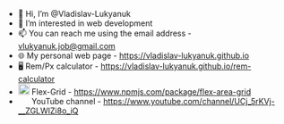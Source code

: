 - 👋 Hi, I’m @Vladislav-Lukyanuk
- 👀 I’m interested in web development
- 📫 You can reach me using the email address - vlukyanuk.job@gmail.com
- 🌐 My personal web page - https://vladislav-lukyanuk.github.io
- 🖥 Rem/Px calculator - https://vladislav-lukyanuk.github.io/rem-calculator
- <img src="https://cdn.iconscout.com/icon/free/png-256/npm-2-569450.png" width="20" height="20"> Flex-Grid - https://www.npmjs.com/package/flex-area-grid
- <img src="https://upload.wikimedia.org/wikipedia/commons/thumb/0/09/YouTube_full-color_icon_%282017%29.svg/1280px-YouTube_full-color_icon_%282017%29.svg.png" width="20" height="12"> YouTube channel - https://www.youtube.com/channel/UCj_5rKVj-__ZGLWIZi8o_iQ
